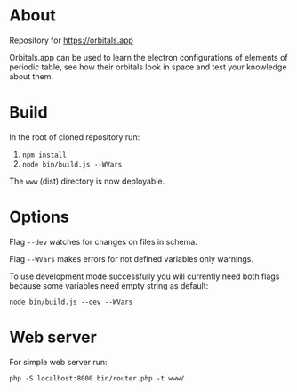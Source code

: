 # About
Repository for https://orbitals.app

Orbitals.app can be used to learn the electron configurations of elements of periodic table, see how their orbitals look in space and test your knowledge about them. 

# Build
In the root of cloned repository run:
1. `npm install`
1. `node bin/build.js --WVars`

The `www` (dist) directory is now deployable. 

# Options

Flag `--dev` watches for changes on files in schema.

Flag `--WVars` makes errors for not defined variables only warnings.

To use development mode successfully you will currently need both flags because some variables need empty string as default:

`node bin/build.js --dev --WVars`

# Web server

For simple web server run:

`php -S localhost:8000 bin/router.php -t www/`
